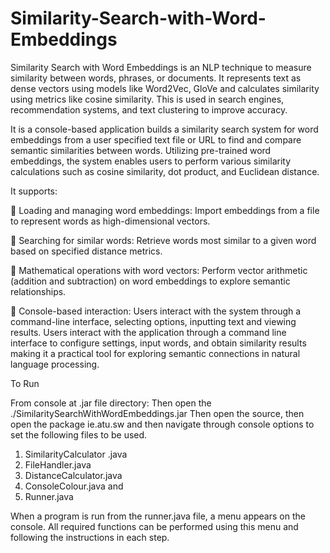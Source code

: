 # Similarity-Search-with-Word-Embeddings
Similarity Search with Word Embeddings is an NLP technique to measure similarity between words, phrases, or documents. It represents text as dense vectors using models like Word2Vec, GloVe and calculates similarity using metrics like cosine similarity. This is used in search engines, recommendation systems, and text clustering to improve accuracy.


It is a console-based application builds a similarity search system for word embeddings
from a user specified text file or URL to find and compare semantic similarities between
words. Utilizing pre-trained word embeddings, the system enables users to perform
various similarity calculations such as cosine similarity, dot product, and Euclidean
distance.

It supports:

 Loading and managing word embeddings: Import embeddings from a file to
represent words as high-dimensional vectors.

 Searching for similar words: Retrieve words most similar to a given word based
on specified distance metrics.

 Mathematical operations with word vectors: Perform vector arithmetic
(addition and subtraction) on word embeddings to explore semantic
relationships.

 Console-based interaction: Users interact with the system through a
command-line interface, selecting options, inputting text and viewing results.
Users interact with the application through a command line interface to configure
settings, input words, and obtain similarity results making it a practical tool for
exploring semantic connections in natural language processing.


To Run

From console at .jar file directory:
Then open the ./SimilaritySearchWithWordEmbeddings.jar
Then open the source,
then open the package ie.atu.sw
and then navigate through console options to set the following files to be used.
1. SimilarityCalculator .java
2. FileHandler.java
3. DistanceCalculator.java
4. ConsoleColour.java and
5. Runner.java

When a program is run from the runner.java file, a menu appears on the console.
All required functions can be performed using this menu and following the instructions
in each step.
